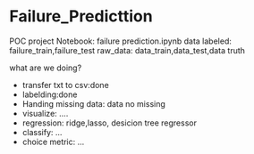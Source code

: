 # Failure_Predicttion
POC project
Notebook: failure prediction.ipynb
data labeled: failure_train,failure_test
raw_data: data_train,data_test,data truth

what are we doing? 
- transfer txt to csv:done
- labelding:done
- Handing missing data: data no missing 
- visualize: ....
- regression: ridge,lasso, desicion tree regressor
- classify: ...
- choice metric: ...
